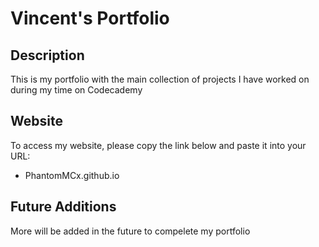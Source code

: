 # Vincent's Portfolio

## Description
This is my portfolio with the main collection of projects I have worked on during my time on Codecademy

## Website
To access my website, please copy the link below and paste it into your URL:

+ PhantomMCx.github.io

## Future Additions
More will be added in the future to compelete my portfolio
